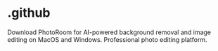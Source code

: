 # .github
Download PhotoRoom for AI-powered background removal and image editing on MacOS and Windows. Professional photo editing platform.
